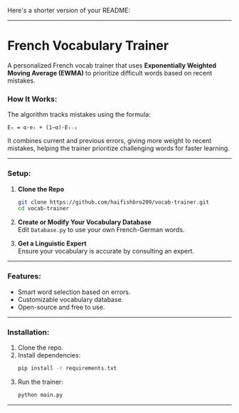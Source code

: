 Here's a shorter version of your README:

---

# French Vocabulary Trainer

A personalized French vocab trainer that uses **Exponentially Weighted Moving Average (EWMA)** to prioritize difficult words based on recent mistakes.

### How It Works:

The algorithm tracks mistakes using the formula:

```
Eₜ = α·eₜ + (1−α)·Eₜ₋₁
```

It combines current and previous errors, giving more weight to recent mistakes, helping the trainer prioritize challenging words for faster learning.

---

### Setup:

1. **Clone the Repo**  
   ```bash
   git clone https://github.com/haifishbro209/vocab-trainer.git
   cd vocab-trainer
   ```

2. **Create or Modify Your Vocabulary Database**  
   Edit `Database.py` to use your own French-German words.

3. **Get a Linguistic Expert**  
   Ensure your vocabulary is accurate by consulting an expert.

---

### Features:
- Smart word selection based on errors.
- Customizable vocabulary database.
- Open-source and free to use.

---

### Installation:

1. Clone the repo.
2. Install dependencies:
   ```bash
   pip install -r requirements.txt
   ```
3. Run the trainer:
   ```bash
   python main.py
   ```

---
